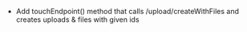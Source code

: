 - Add touchEndpoint() method that calls /upload/createWithFiles and creates uploads & files with given ids 
